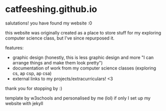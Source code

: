 # catfeeshing.github.io

salutations! you have found my website :0

this website was originally created as a place to store stuff for my exploring computer science class, but I've since repurposed it.

features:

* graphic design (honestly, this is less graphic design and more "I can arrange things and make them look pretty")
* documentation of work from my computer science classes (exploring cs, ap csp, ap csa)
* external links to my projects/extracurriculars! <3

thank you for stopping by :)

template by w3schools and personalised by me (lol)
if only I set up my website with jekyll
